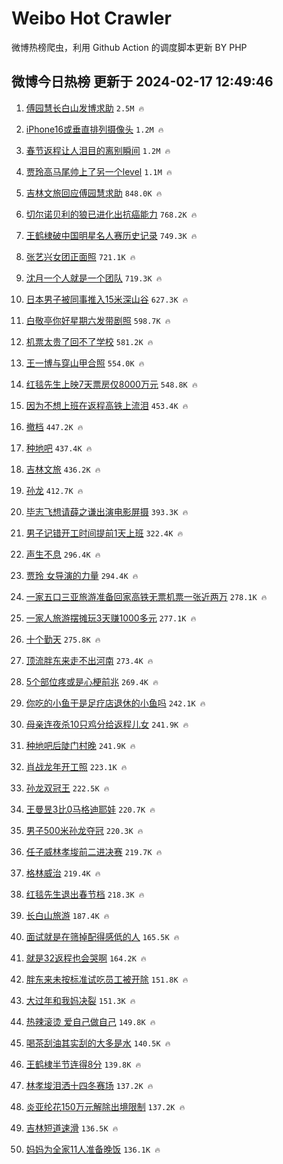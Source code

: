 # Weibo Hot Crawler 



微博热榜爬虫，利用 Github Action 的调度脚本更新 BY PHP 


## 微博今日热榜 更新于 2024-02-17 12:49:46 
1. [傅园慧长白山发博求助](https://s.weibo.com/weibo?q=%23%E5%82%85%E5%9B%AD%E6%85%A7%E9%95%BF%E7%99%BD%E5%B1%B1%E5%8F%91%E5%8D%9A%E6%B1%82%E5%8A%A9%23&t=31&band_rank=1&Refer=top) `2.5M 🔥` 

1. [iPhone16或垂直排列摄像头](https://s.weibo.com/weibo?q=%23iPhone16%E6%88%96%E5%9E%82%E7%9B%B4%E6%8E%92%E5%88%97%E6%91%84%E5%83%8F%E5%A4%B4%23&t=31&band_rank=2&Refer=top) `1.2M 🔥` 

1. [春节返程让人泪目的离别瞬间](https://s.weibo.com/weibo?q=%23%E6%98%A5%E8%8A%82%E8%BF%94%E7%A8%8B%E8%AE%A9%E4%BA%BA%E6%B3%AA%E7%9B%AE%E7%9A%84%E7%A6%BB%E5%88%AB%E7%9E%AC%E9%97%B4%23&t=31&band_rank=3&Refer=top) `1.2M 🔥` 

1. [贾玲高马尾帅上了另一个level](https://s.weibo.com/weibo?q=%23%E8%B4%BE%E7%8E%B2%E9%AB%98%E9%A9%AC%E5%B0%BE%E5%B8%85%E4%B8%8A%E4%BA%86%E5%8F%A6%E4%B8%80%E4%B8%AAlevel%23&t=31&band_rank=4&Refer=top) `1.1M 🔥` 

1. [吉林文旅回应傅园慧求助](https://s.weibo.com/weibo?q=%23%E5%90%89%E6%9E%97%E6%96%87%E6%97%85%E5%9B%9E%E5%BA%94%E5%82%85%E5%9B%AD%E6%85%A7%E6%B1%82%E5%8A%A9%23&t=31&band_rank=5&Refer=top) `848.0K 🔥` 

1. [切尔诺贝利的狼已进化出抗癌能力](https://s.weibo.com/weibo?q=%23%E5%88%87%E5%B0%94%E8%AF%BA%E8%B4%9D%E5%88%A9%E7%9A%84%E7%8B%BC%E5%B7%B2%E8%BF%9B%E5%8C%96%E5%87%BA%E6%8A%97%E7%99%8C%E8%83%BD%E5%8A%9B%23&t=31&band_rank=6&Refer=top) `768.2K 🔥` 

1. [王鹤棣破中国明星名人赛历史记录](https://s.weibo.com/weibo?q=%23%E7%8E%8B%E9%B9%A4%E6%A3%A3%E7%A0%B4%E4%B8%AD%E5%9B%BD%E6%98%8E%E6%98%9F%E5%90%8D%E4%BA%BA%E8%B5%9B%E5%8E%86%E5%8F%B2%E8%AE%B0%E5%BD%95%23&t=31&band_rank=7&Refer=top) `749.3K 🔥` 

1. [张艺兴女团正面照](https://s.weibo.com/weibo?q=%23%E5%BC%A0%E8%89%BA%E5%85%B4%E5%A5%B3%E5%9B%A2%E6%AD%A3%E9%9D%A2%E7%85%A7%23&t=31&band_rank=8&Refer=top) `721.1K 🔥` 

1. [沈月一个人就是一个团队](https://s.weibo.com/weibo?q=%23%E6%B2%88%E6%9C%88%E4%B8%80%E4%B8%AA%E4%BA%BA%E5%B0%B1%E6%98%AF%E4%B8%80%E4%B8%AA%E5%9B%A2%E9%98%9F%23&t=31&band_rank=9&Refer=top) `719.3K 🔥` 

1. [日本男子被同事推入15米深山谷](https://s.weibo.com/weibo?q=%23%E6%97%A5%E6%9C%AC%E7%94%B7%E5%AD%90%E8%A2%AB%E5%90%8C%E4%BA%8B%E6%8E%A8%E5%85%A515%E7%B1%B3%E6%B7%B1%E5%B1%B1%E8%B0%B7%23&t=31&band_rank=10&Refer=top) `627.3K 🔥` 

1. [白敬亭你好星期六发带剧照](https://s.weibo.com/weibo?q=%23%E7%99%BD%E6%95%AC%E4%BA%AD%E4%BD%A0%E5%A5%BD%E6%98%9F%E6%9C%9F%E5%85%AD%E5%8F%91%E5%B8%A6%E5%89%A7%E7%85%A7%23&t=31&band_rank=11&Refer=top) `598.7K 🔥` 

1. [机票太贵了回不了学校](https://s.weibo.com/weibo?q=%E6%9C%BA%E7%A5%A8%E5%A4%AA%E8%B4%B5%E4%BA%86%E5%9B%9E%E4%B8%8D%E4%BA%86%E5%AD%A6%E6%A0%A1&t=31&band_rank=12&Refer=top) `581.2K 🔥` 

1. [王一博与穿山甲合照](https://s.weibo.com/weibo?q=%23%E7%8E%8B%E4%B8%80%E5%8D%9A%E4%B8%8E%E7%A9%BF%E5%B1%B1%E7%94%B2%E5%90%88%E7%85%A7%23&t=31&band_rank=13&Refer=top) `554.0K 🔥` 

1. [红毯先生上映7天票房仅8000万元](https://s.weibo.com/weibo?q=%23%E7%BA%A2%E6%AF%AF%E5%85%88%E7%94%9F%E4%B8%8A%E6%98%A07%E5%A4%A9%E7%A5%A8%E6%88%BF%E4%BB%858000%E4%B8%87%E5%85%83%23&t=31&band_rank=14&Refer=top) `548.8K 🔥` 

1. [因为不想上班在返程高铁上流泪](https://s.weibo.com/weibo?q=%23%E5%9B%A0%E4%B8%BA%E4%B8%8D%E6%83%B3%E4%B8%8A%E7%8F%AD%E5%9C%A8%E8%BF%94%E7%A8%8B%E9%AB%98%E9%93%81%E4%B8%8A%E6%B5%81%E6%B3%AA%23&t=31&band_rank=15&Refer=top) `453.4K 🔥` 

1. [撤档](https://s.weibo.com/weibo?q=%E6%92%A4%E6%A1%A3&t=31&band_rank=16&Refer=top) `447.2K 🔥` 

1. [种地吧](https://s.weibo.com/weibo?q=%E7%A7%8D%E5%9C%B0%E5%90%A7&t=31&band_rank=17&Refer=top) `437.4K 🔥` 

1. [吉林文旅](https://s.weibo.com/weibo?q=%E5%90%89%E6%9E%97%E6%96%87%E6%97%85&t=31&band_rank=18&Refer=top) `436.2K 🔥` 

1. [孙龙](https://s.weibo.com/weibo?q=%E5%AD%99%E9%BE%99&t=31&band_rank=19&Refer=top) `412.7K 🔥` 

1. [毕志飞想请薛之谦出演电影屏摄](https://s.weibo.com/weibo?q=%E6%AF%95%E5%BF%97%E9%A3%9E%E6%83%B3%E8%AF%B7%E8%96%9B%E4%B9%8B%E8%B0%A6%E5%87%BA%E6%BC%94%E7%94%B5%E5%BD%B1%E5%B1%8F%E6%91%84&t=31&band_rank=20&Refer=top) `393.3K 🔥` 

1. [男子记错开工时间提前1天上班](https://s.weibo.com/weibo?q=%23%E7%94%B7%E5%AD%90%E8%AE%B0%E9%94%99%E5%BC%80%E5%B7%A5%E6%97%B6%E9%97%B4%E6%8F%90%E5%89%8D1%E5%A4%A9%E4%B8%8A%E7%8F%AD%23&t=31&band_rank=21&Refer=top) `322.4K 🔥` 

1. [声生不息](https://s.weibo.com/weibo?q=%E5%A3%B0%E7%94%9F%E4%B8%8D%E6%81%AF&t=31&band_rank=22&Refer=top) `296.4K 🔥` 

1. [贾玲 女导演的力量](https://s.weibo.com/weibo?q=%E8%B4%BE%E7%8E%B2%20%E5%A5%B3%E5%AF%BC%E6%BC%94%E7%9A%84%E5%8A%9B%E9%87%8F&t=31&band_rank=23&Refer=top) `294.4K 🔥` 

1. [一家五口三亚旅游准备回家高铁无票机票一张近两万](https://s.weibo.com/weibo?q=%23%E4%B8%80%E5%AE%B6%E4%BA%94%E5%8F%A3%E4%B8%89%E4%BA%9A%E6%97%85%E6%B8%B8%E5%87%86%E5%A4%87%E5%9B%9E%E5%AE%B6%E9%AB%98%E9%93%81%E6%97%A0%E7%A5%A8%E6%9C%BA%E7%A5%A8%E4%B8%80%E5%BC%A0%E8%BF%91%E4%B8%A4%E4%B8%87%23&t=31&band_rank=24&Refer=top) `278.1K 🔥` 

1. [一家人旅游摆摊玩3天赚1000多元](https://s.weibo.com/weibo?q=%23%E4%B8%80%E5%AE%B6%E4%BA%BA%E6%97%85%E6%B8%B8%E6%91%86%E6%91%8A%E7%8E%A93%E5%A4%A9%E8%B5%9A1000%E5%A4%9A%E5%85%83%23&t=31&band_rank=25&Refer=top) `277.1K 🔥` 

1. [十个勤天](https://s.weibo.com/weibo?q=%E5%8D%81%E4%B8%AA%E5%8B%A4%E5%A4%A9&t=31&band_rank=26&Refer=top) `275.8K 🔥` 

1. [顶流胖东来走不出河南](https://s.weibo.com/weibo?q=%23%E9%A1%B6%E6%B5%81%E8%83%96%E4%B8%9C%E6%9D%A5%E8%B5%B0%E4%B8%8D%E5%87%BA%E6%B2%B3%E5%8D%97%23&t=31&band_rank=27&Refer=top) `273.4K 🔥` 

1. [5个部位疼或是心梗前兆](https://s.weibo.com/weibo?q=%235%E4%B8%AA%E9%83%A8%E4%BD%8D%E7%96%BC%E6%88%96%E6%98%AF%E5%BF%83%E6%A2%97%E5%89%8D%E5%85%86%23&t=31&band_rank=28&Refer=top) `269.4K 🔥` 

1. [你吃的小鱼干是足疗店退休的小鱼吗](https://s.weibo.com/weibo?q=%23%E4%BD%A0%E5%90%83%E7%9A%84%E5%B0%8F%E9%B1%BC%E5%B9%B2%E6%98%AF%E8%B6%B3%E7%96%97%E5%BA%97%E9%80%80%E4%BC%91%E7%9A%84%E5%B0%8F%E9%B1%BC%E5%90%97%23&t=31&band_rank=29&Refer=top) `242.1K 🔥` 

1. [母亲连夜杀10只鸡分给返程儿女](https://s.weibo.com/weibo?q=%23%E6%AF%8D%E4%BA%B2%E8%BF%9E%E5%A4%9C%E6%9D%8010%E5%8F%AA%E9%B8%A1%E5%88%86%E7%BB%99%E8%BF%94%E7%A8%8B%E5%84%BF%E5%A5%B3%23&t=31&band_rank=30&Refer=top) `241.9K 🔥` 

1. [种地吧后陡门村晚](https://s.weibo.com/weibo?q=%23%E7%A7%8D%E5%9C%B0%E5%90%A7%E5%90%8E%E9%99%A1%E9%97%A8%E6%9D%91%E6%99%9A%23&t=31&band_rank=31&Refer=top) `241.9K 🔥` 

1. [肖战龙年开工照](https://s.weibo.com/weibo?q=%23%E8%82%96%E6%88%98%E9%BE%99%E5%B9%B4%E5%BC%80%E5%B7%A5%E7%85%A7%23&t=31&band_rank=32&Refer=top) `223.1K 🔥` 

1. [孙龙双冠王](https://s.weibo.com/weibo?q=%23%E5%AD%99%E9%BE%99%E5%8F%8C%E5%86%A0%E7%8E%8B%23&t=31&band_rank=33&Refer=top) `222.5K 🔥` 

1. [王曼昱3比0马格迪耶娃](https://s.weibo.com/weibo?q=%23%E7%8E%8B%E6%9B%BC%E6%98%B13%E6%AF%940%E9%A9%AC%E6%A0%BC%E8%BF%AA%E8%80%B6%E5%A8%83%23&t=31&band_rank=34&Refer=top) `220.7K 🔥` 

1. [男子500米孙龙夺冠](https://s.weibo.com/weibo?q=%23%E7%94%B7%E5%AD%90500%E7%B1%B3%E5%AD%99%E9%BE%99%E5%A4%BA%E5%86%A0%23&t=31&band_rank=35&Refer=top) `220.3K 🔥` 

1. [任子威林孝埈前二进决赛](https://s.weibo.com/weibo?q=%23%E4%BB%BB%E5%AD%90%E5%A8%81%E6%9E%97%E5%AD%9D%E5%9F%88%E5%89%8D%E4%BA%8C%E8%BF%9B%E5%86%B3%E8%B5%9B%23&t=31&band_rank=36&Refer=top) `219.7K 🔥` 

1. [格林威治](https://s.weibo.com/weibo?q=%E6%A0%BC%E6%9E%97%E5%A8%81%E6%B2%BB&t=31&band_rank=37&Refer=top) `219.4K 🔥` 

1. [红毯先生退出春节档](https://s.weibo.com/weibo?q=%23%E7%BA%A2%E6%AF%AF%E5%85%88%E7%94%9F%E9%80%80%E5%87%BA%E6%98%A5%E8%8A%82%E6%A1%A3%23&t=31&band_rank=38&Refer=top) `218.3K 🔥` 

1. [长白山旅游](https://s.weibo.com/weibo?q=%E9%95%BF%E7%99%BD%E5%B1%B1%E6%97%85%E6%B8%B8&t=31&band_rank=39&Refer=top) `187.4K 🔥` 

1. [面试就是在筛掉配得感低的人](https://s.weibo.com/weibo?q=%23%E9%9D%A2%E8%AF%95%E5%B0%B1%E6%98%AF%E5%9C%A8%E7%AD%9B%E6%8E%89%E9%85%8D%E5%BE%97%E6%84%9F%E4%BD%8E%E7%9A%84%E4%BA%BA%23&t=31&band_rank=40&Refer=top) `165.5K 🔥` 

1. [就是32返程也会哭啊](https://s.weibo.com/weibo?q=%E5%B0%B1%E6%98%AF32%E8%BF%94%E7%A8%8B%E4%B9%9F%E4%BC%9A%E5%93%AD%E5%95%8A&t=31&band_rank=41&Refer=top) `164.2K 🔥` 

1. [胖东来未按标准试吃员工被开除](https://s.weibo.com/weibo?q=%23%E8%83%96%E4%B8%9C%E6%9D%A5%E6%9C%AA%E6%8C%89%E6%A0%87%E5%87%86%E8%AF%95%E5%90%83%E5%91%98%E5%B7%A5%E8%A2%AB%E5%BC%80%E9%99%A4%23&t=31&band_rank=42&Refer=top) `151.8K 🔥` 

1. [大过年和我妈决裂](https://s.weibo.com/weibo?q=%23%E5%A4%A7%E8%BF%87%E5%B9%B4%E5%92%8C%E6%88%91%E5%A6%88%E5%86%B3%E8%A3%82%23&t=31&band_rank=43&Refer=top) `151.3K 🔥` 

1. [热辣滚烫 爱自己做自己](https://s.weibo.com/weibo?q=%E7%83%AD%E8%BE%A3%E6%BB%9A%E7%83%AB%20%E7%88%B1%E8%87%AA%E5%B7%B1%E5%81%9A%E8%87%AA%E5%B7%B1&t=31&band_rank=44&Refer=top) `149.8K 🔥` 

1. [喝茶刮油其实刮的大多是水](https://s.weibo.com/weibo?q=%23%E5%96%9D%E8%8C%B6%E5%88%AE%E6%B2%B9%E5%85%B6%E5%AE%9E%E5%88%AE%E7%9A%84%E5%A4%A7%E5%A4%9A%E6%98%AF%E6%B0%B4%23&t=31&band_rank=45&Refer=top) `140.5K 🔥` 

1. [王鹤棣半节连得8分](https://s.weibo.com/weibo?q=%E7%8E%8B%E9%B9%A4%E6%A3%A3%E5%8D%8A%E8%8A%82%E8%BF%9E%E5%BE%978%E5%88%86&t=31&band_rank=46&Refer=top) `139.8K 🔥` 

1. [林孝埈泪洒十四冬赛场](https://s.weibo.com/weibo?q=%E6%9E%97%E5%AD%9D%E5%9F%88%E6%B3%AA%E6%B4%92%E5%8D%81%E5%9B%9B%E5%86%AC%E8%B5%9B%E5%9C%BA&t=31&band_rank=47&Refer=top) `137.2K 🔥` 

1. [炎亚纶花150万元解除出境限制](https://s.weibo.com/weibo?q=%23%E7%82%8E%E4%BA%9A%E7%BA%B6%E8%8A%B1150%E4%B8%87%E5%85%83%E8%A7%A3%E9%99%A4%E5%87%BA%E5%A2%83%E9%99%90%E5%88%B6%23&t=31&band_rank=48&Refer=top) `137.2K 🔥` 

1. [吉林短道速滑](https://s.weibo.com/weibo?q=%E5%90%89%E6%9E%97%E7%9F%AD%E9%81%93%E9%80%9F%E6%BB%91&t=31&band_rank=49&Refer=top) `136.5K 🔥` 

1. [妈妈为全家11人准备晚饭](https://s.weibo.com/weibo?q=%E5%A6%88%E5%A6%88%E4%B8%BA%E5%85%A8%E5%AE%B611%E4%BA%BA%E5%87%86%E5%A4%87%E6%99%9A%E9%A5%AD&t=31&band_rank=50&Refer=top) `136.1K 🔥` 

